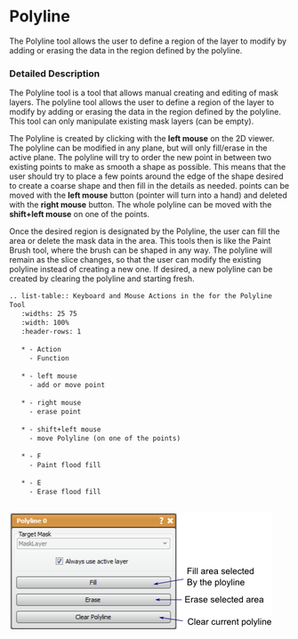 # Polyline

The Polyline tool allows the user to define a region of the layer to modify by adding or erasing the data in the region defined by the polyline.

### Detailed Description

The Polyline tool is a tool that allows manual creating and editing of mask layers. The polyline tool allows the user to define a region of the layer to modify by adding or erasing the data in the region defined by the polyline. This tool can only manipulate existing mask layers (can be empty).

The Polyline is created by clicking with the **left mouse** on the 2D viewer. The polyline can be modified in any plane, but will only fill/erase in the active plane. The polyline will try to order the new point in between two existing points to make as smooth a shape as possible. This means that the user should try to place a few points around the edge of the shape desired to create a coarse shape and then fill in the details as needed. points can be moved with the **left mouse** button (pointer will turn into a hand) and deleted with the **right mouse** button. The whole polyline can be moved with the **shift+left mouse** on one of the points.

Once the desired region is designated by the Polyline, the user can fill the area or delete the mask data in the area. This tools then is like the Paint Brush tool, where the brush can be shaped in any way. The polyline will remain as the slice changes, so that the user can modify the existing polyline instead of creating a new one. If desired, a new polyline can be created by clearing the polyline and starting fresh.

```eval_rst
.. list-table:: Keyboard and Mouse Actions in the for the Polyline Tool
   :widths: 25 75
   :width: 100%
   :header-rows: 1
      
   * - Action
     - Function

   * - left mouse
     - add or move point

   * - right mouse
     - erase point

   * - shift+left mouse
     - move Polyline (on one of the points)

   * - F
     - Paint flood fill
     
   * - E
     - Erase flood fill
     
```

![alt text](../images/PolylineGUI.png)
